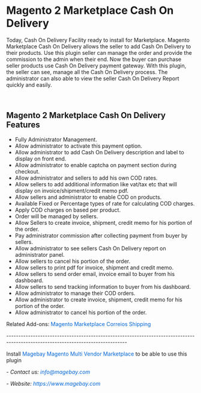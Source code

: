 <h1 style="margin-left:0px; margin-right:0px">Magento 2 Marketplace Cash On Delivery</h1>

<p>Today, Cash On Delivery Facility ready to install for Marketplace. Magento Marketplace Cash On Delivery allows the seller to add Cash On Delivery to their products. Use this plugin seller can manage the order and provide the commission to the admin when their end. Now the buyer can purchase seller products use Cash On Delivery payment gateway. With this plugin, the seller can see, manage all the Cash On Delivery process. The administrator can also able to view the seller Cash On Delivery Report quickly and easily.</p>

<p>&nbsp;</p>

<h2>Magento 2 Marketplace Cash On Delivery Features</h2>

<ul>
	<li>Fully Administrator Management.</li>
	<li>Allow administrator to activate this payment option.</li>
	<li>Allow administrator to add Cash On Delivery description and label to display on front end.</li>
	<li>Allow administrator to enable captcha on payment section during checkout.</li>
	<li>Allow administrator and sellers to add his own COD rates.</li>
	<li>Allow sellers to add additional information like vat/tax etc that will display on invoice/shipment/credit memo pdf.</li>
	<li>Allow sellers and administrator to enable COD on products.</li>
	<li>Available Fixed or Percentage types of rate for calculating COD charges.</li>
	<li>Apply COD charges on based per product.</li>
	<li>Order will be managed by sellers.</li>
	<li>Allow Sellers to create invoice, shipment, credit memo for his portion of the order.</li>
	<li>Pay administrator commission after collecting payment from buyer by sellers.</li>
	<li>Allow administrator to see sellers Cash On Delivery report on administrator panel.</li>
	<li>Allow sellers to cancel his portion of the order.</li>
	<li>Allow sellers to print pdf for invoice, shipment and credit memo.</li>
	<li>Allow sellers to send order email, invoice email to buyer from his dashboard.</li>
	<li>Allow sellers to send tracking information to buyer from his dashboard.</li>
	<li>Allow administrator to manage their COD orders.</li>
	<li>Allow administrator to create invoice, shipment, credit memo for his portion of the order.</li>
	<li>Allow administrator to cancel his portion of the order.</li>
</ul>

<p>Related Add-ons:&nbsp;<a href="https://github.com/magebaycom/magento-marketplace-correios-shipping" style="color: rgb(3, 102, 214); background-color: transparent; box-sizing: border-box; text-decoration-line: none;">Magento Marketplace Correios Shipping</a></p>

<p>--------------------------------------------------------------------------------------------------------------------------------</p>

<p>Install&nbsp;<a href="https://www.magebay.com/magento-multi-vendor-marketplace-extension" style="box-sizing: border-box; background-color: transparent; color: rgb(3, 102, 214); text-decoration-line: none;">Magebay Magento Multi Vendor Marketplace</a>&nbsp;to be able to use this plugin</p>

<p><em>- Contact&nbsp;us:&nbsp;<a href="mailto:info@magebay.com" style="box-sizing: border-box; background-color: transparent; color: rgb(3, 102, 214); text-decoration-line: none;">info@magebay.com</a></em></p>

<p><em>- Website:&nbsp;<a href="https://www.magebay.com/" style="box-sizing: border-box; background-color: transparent; color: rgb(3, 102, 214); text-decoration-line: none;">https://www.magebay.com</a></em></p>
